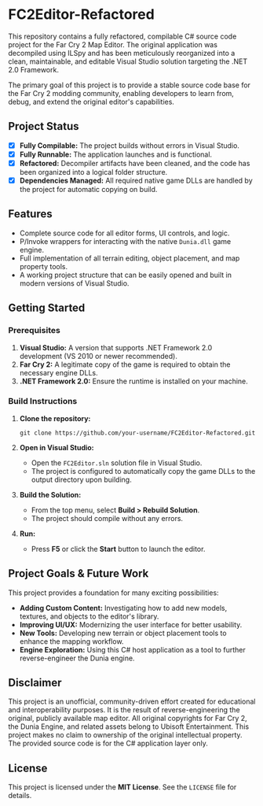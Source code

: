 # FC2Editor-Refactored

This repository contains a fully refactored, compilable C# source code project for the Far Cry 2 Map Editor. The original application was decompiled using ILSpy and has been meticulously reorganized into a clean, maintainable, and editable Visual Studio solution targeting the .NET 2.0 Framework.

The primary goal of this project is to provide a stable source code base for the Far Cry 2 modding community, enabling developers to learn from, debug, and extend the original editor's capabilities.

## Project Status

-   [x] **Fully Compilable:** The project builds without errors in Visual Studio.
-   [x] **Fully Runnable:** The application launches and is functional.
-   [x] **Refactored:** Decompiler artifacts have been cleaned, and the code has been organized into a logical folder structure.
-   [x] **Dependencies Managed:** All required native game DLLs are handled by the project for automatic copying on build.

## Features

*   Complete source code for all editor forms, UI controls, and logic.
*   P/Invoke wrappers for interacting with the native `Dunia.dll` game engine.
*   Full implementation of all terrain editing, object placement, and map property tools.
*   A working project structure that can be easily opened and built in modern versions of Visual Studio.

## Getting Started

### Prerequisites

1.  **Visual Studio:** A version that supports .NET Framework 2.0 development (VS 2010 or newer recommended).
2.  **Far Cry 2:** A legitimate copy of the game is required to obtain the necessary engine DLLs.
3.  **.NET Framework 2.0:** Ensure the runtime is installed on your machine.

### Build Instructions

1.  **Clone the repository:**
    ```
    git clone https://github.com/your-username/FC2Editor-Refactored.git
    ```

2.  **Open in Visual Studio:**
    *   Open the `FC2Editor.sln` solution file in Visual Studio.
    *   The project is configured to automatically copy the game DLLs to the output directory upon building.

3.  **Build the Solution:**
    *   From the top menu, select **Build > Rebuild Solution**.
    *   The project should compile without any errors.

4.  **Run:**
    *   Press **F5** or click the **Start** button to launch the editor.

## Project Goals & Future Work

This project provides a foundation for many exciting possibilities:

*   **Adding Custom Content:** Investigating how to add new models, textures, and objects to the editor's library.
*   **Improving UI/UX:** Modernizing the user interface for better usability.
*   **New Tools:** Developing new terrain or object placement tools to enhance the mapping workflow.
*   **Engine Exploration:** Using this C# host application as a tool to further reverse-engineer the Dunia engine.

## Disclaimer

This project is an unofficial, community-driven effort created for educational and interoperability purposes. It is the result of reverse-engineering the original, publicly available map editor. All original copyrights for Far Cry 2, the Dunia Engine, and related assets belong to Ubisoft Entertainment. This project makes no claim to ownership of the original intellectual property. The provided source code is for the C# application layer only.

## License

This project is licensed under the **MIT License**. See the `LICENSE` file for details.
